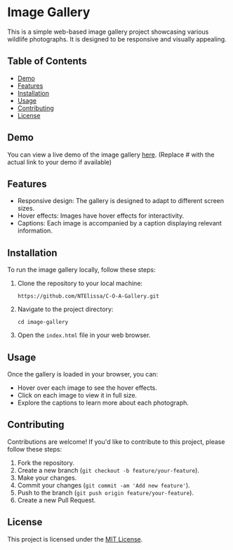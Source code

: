 # Image Gallery

This is a simple web-based image gallery project showcasing various wildlife photographs. It is designed to be responsive and visually appealing.

## Table of Contents

- [Demo](#demo)
- [Features](#features)
- [Installation](#installation)
- [Usage](#usage)
- [Contributing](#contributing)
- [License](#license)

## Demo

You can view a live demo of the image gallery [here](#). (Replace # with the actual link to your demo if available)

## Features

- Responsive design: The gallery is designed to adapt to different screen sizes.
- Hover effects: Images have hover effects for interactivity.
- Captions: Each image is accompanied by a caption displaying relevant information.

## Installation

To run the image gallery locally, follow these steps:

1. Clone the repository to your local machine:

    ```
    https://github.com/NTElissa/C-O-A-Gallery.git
    ```

2. Navigate to the project directory:

    ```
    cd image-gallery
    ```

3. Open the `index.html` file in your web browser.

## Usage

Once the gallery is loaded in your browser, you can:

- Hover over each image to see the hover effects.
- Click on each image to view it in full size.
- Explore the captions to learn more about each photograph.

## Contributing

Contributions are welcome! If you'd like to contribute to this project, please follow these steps:

1. Fork the repository.
2. Create a new branch (`git checkout -b feature/your-feature`).
3. Make your changes.
4. Commit your changes (`git commit -am 'Add new feature'`).
5. Push to the branch (`git push origin feature/your-feature`).
6. Create a new Pull Request.

## License

This project is licensed under the [MIT License](LICENSE).
